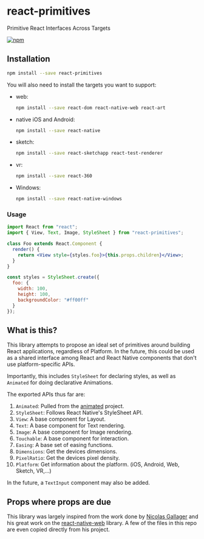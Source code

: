 # react-primitives

Primitive React Interfaces Across Targets

[![npm](https://img.shields.io/npm/v/react-primitives.svg?color=brightgreen&style=for-the-badge)](https://www.npmjs.com/package/react-primitives)

## Installation

```sh
npm install --save react-primitives
```

You will also need to install the targets you want to support:

- web:
  ```sh
  npm install --save react-dom react-native-web react-art
  ```
- native iOS and Android:
  ```sh
  npm install --save react-native
  ```
- sketch:
  ```sh
  npm install --save react-sketchapp react-test-renderer
  ```
- vr:
  ```sh
  npm install --save react-360
  ```
- Windows:
  ```sh
  npm install --save react-native-windows
  ```

### Usage

```jsx
import React from "react";
import { View, Text, Image, StyleSheet } from "react-primitives";

class Foo extends React.Component {
  render() {
    return <View style={styles.foo}>{this.props.children}</View>;
  }
}

const styles = StyleSheet.create({
  foo: {
    width: 100,
    height: 100,
    backgroundColor: "#ff00ff"
  }
});
```

## What is this?

This library attempts to propose an ideal set of primitives around building
React applications, regardless of Platform. In the future, this could be
used as a shared interface among React and React Native components that
don't use platform-specific APIs.

Importantly, this includes `StyleSheet` for declaring styles, as well as
`Animated` for doing declarative Animations.

The exported APIs thus far are:

1. `Animated`: Pulled from the [animated](https://github.com/animatedjs/animated) project.
2. `StyleSheet`: Follows React Native's StyleSheet API.
3. `View`: A base component for Layout.
4. `Text`: A base component for Text rendering.
5. `Image`: A base component for Image rendering.
6. `Touchable`: A base component for interaction.
7. `Easing`: A base set of easing functions.
8. `Dimensions`: Get the devices dimensions.
9. `PixelRatio`: Get the devices pixel density.
10. `Platform`: Get information about the platform. (iOS, Android, Web, Sketch, VR,...)

In the future, a `TextInput` component may also be added.

## Props where props are due

This library was largely inspired from the work done by [Nicolas Gallager](https://github.com/necolas)
and his great work on the [react-native-web](https://github.com/necolas/react-native-web) library. A few of the files
in this repo are even copied directly from his project.

